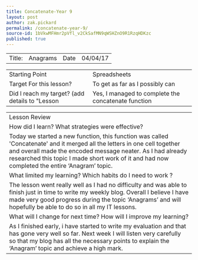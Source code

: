 ```yaml
---
title: Concatenate-Year 9
layout: post
author: zak.pickard
permalink: /concatenate-year-9/
source-id: 1bVkwMFHmr2pVfl_v2CkSafMN9qWSHZnO9R1RzqHDKzc
published: true
---
```

<table>
  <tr>
    <td>Title:</td>
    <td>Anagrams</td>
    <td>Date</td>
    <td>04/04/17</td>
  </tr>
</table>


<table>
  <tr>
    <td>Starting Point</td>
    <td>Spreadsheets </td>
  </tr>
  <tr>
    <td>Target For this lesson?</td>
    <td>To get as far as I possibly can</td>
  </tr>
  <tr>
    <td>Did I reach my target? 
(add details to "Lesson </td>
    <td>Yes, I managed to complete the concatenate function
</td>
  </tr>
</table>


<table>
  <tr>
    <td>Lesson Review</td>
  </tr>
  <tr>
    <td>How did I learn? What strategies were effective?</td>
  </tr>
  <tr>
    <td>Today we started a new function, this function was called 'Concatenate' and it merged all the letters in one cell together and overall made the encoded message neater. As I had already researched this topic I made short work of it and had now completed the entire ‘Anagram’ topic.</td>
  </tr>
  <tr>
    <td>What limited my learning? Which habits do I need to work ?</td>
  </tr>
  <tr>
    <td>The lesson went really well as I had no difficulty and was able to finish just in time to write my weekly blog. Overall I believe I have made very good progress during the topic ‘Anagrams’ and will hopefully be able to do so in all my IT lessons.</td>
  </tr>
  <tr>
    <td>What will I change for next time? How will I improve my learning?</td>
  </tr>
  <tr>
    <td>As I finished early, i have started to write my evaluation and that has gone very well so far. Next week I will listen very carefully so that my blog has all the necessary points to explain the ‘Anagram’ topic and achieve a high mark.</td>
  </tr>
</table>


